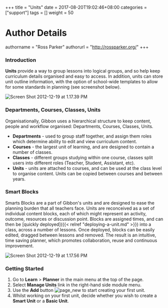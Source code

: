 +++
title = "Units"
date = 2017-08-20T19:02:46+08:00
categories = ["support"]
tags = []
weight = 50
# Author Details
authorname = "Ross Parker"
authorurl = "http://rossparker.org/"
+++

### Introduction

**Units** provide a way to group lessons into logical groups, and so help keep curriculum details organised and easy to access. In addition, units can store unit outline information, with the option of school-wide templates to allow for some standards in planning (see screenshot below).

![Screen Shot 2012-12-19 at 1.17.39 PM](https://gibbonedu.org/wp-content/uploads/2012/12/Screen-Shot-2012-12-19-at-1.17.39-PM.png)

### Departments, Courses, Classes, Units

Organisationally, Gibbon uses a hierarchical structure to keep content, people and workflow organised: Departments, Courses, Classes, Units.

*   **Departments** - used to group staff together, and assign them roles which determine ability to edit and view curriculum content.
*   **Courses** - the largest unit of learning, and are designed to contain a number of classes.
*   **Classes** - different groups studying within one course, classes split users into different roles (Teacher, Student, Assistant, etc).
*   **Units** - units are attached to courses, and can be used at the class level to organise content. Units can be copied between courses and between years.

### Smart Blocks

Smarts Blocks are a part of Gibbon's units and are designed to ease the planning burden that all teachers face. Units are reconceived as a set of individual content blocks, each of which might represent an activity, outcome, resources or discussion point. Blocks are assigned times, and can then be [quickly deployed]({{< relref "deploying-a-unit.md" >}}) into a class, across a number of lessons. Once deployed, blocks can be easily edited, dragged between lessons and removed. The result is an intuitive, time saving planner, which promotes collaboration, reuse and continuous improvement.

![Screen Shot 2012-12-19 at 1.17.56 PM](https://gibbonedu.org/wp-content/uploads/2012/12/Screen-Shot-2012-12-19-at-1.17.56-PM.png)

### Getting Started

1.  Go to **Learn** > **Planner** in the main menu at the top of the page.
2.  Select **Manage Units** link in the right-hand side module menu.
3.  Use the **Add** button ![page_new](https://gibbonedu.org/wp-content/uploads/2012/12/page_new.gif?classes=inline) to start creating your first unit.
4.  Whilst working on your first unit, decide whether you wish to create a **Smart Unit** or a **Basic Unit**.
